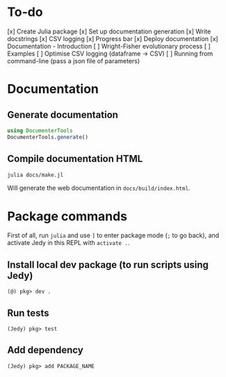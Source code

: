 # To-do

[x] Create Julia package
[x] Set up documentation generation
[x] Write docstrings
[x] CSV logging
[x] Progress bar
[x] Deploy documentation
[x] Documentation - Introduction
[ ] Wright-Fisher evolutionary process
[ ] Examples
[ ] Optimise CSV logging (dataframe -> CSV)
[ ] Running from command-line (pass a json file of parameters)

# Documentation

## Generate documentation

```julia
using DocumenterTools
DocumenterTools.generate()
```

## Compile documentation HTML

```bash
julia docs/make.jl
```

Will generate the web documentation in `docs/build/index.html`.

# Package commands

First of all, run `julia` and use `]` to enter package mode (`;` to go back), and activate Jedy in this REPL with `activate .`.

## Install local dev package (to run scripts using Jedy)

```
(@) pkg> dev .
```

## Run tests

```
(Jedy) pkg> test
```

## Add dependency

```
(Jedy) pkg> add PACKAGE_NAME
```
